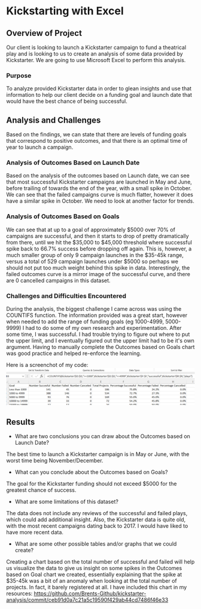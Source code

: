 # Kickstarting with Excel

## Overview of Project
Our client is looking to launch a Kickstarter campaign to fund a theatrical play and is looking to us to create an analysis of some data provided by Kickstarter.  We are going to use Microsoft Excel to perform this analysis.
### Purpose
To analyze provided Kickstarter data in order to glean insights and use that information to help our client decide on a funding goal and launch date that would have the best chance of being successful. 
## Analysis and Challenges
Based on the findings, we can state that there are levels of funding goals that correspond to positive outcomes, and that there is an optimal time of year to launch a campaign.  
### Analysis of Outcomes Based on Launch Date
Based on the analysis of the outcomes based on Launch date, we can see that most successful Kickstarter campaigns are launched in May and June, before trailing of towards the end of the year, with a small spike in October.  We can see that the failed campaigns curve is much flatter, however it does have a similar spike in October.  We need to look at another factor for trends.
### Analysis of Outcomes Based on Goals
We can see that at up to a goal of approximately $5000 over 70% of campaigns are successful, and then it starts to drop of pretty dramatically from there, until we hit the $35,000 to $45,000 threshold where successful spike back to 66.7% success before dropping off again.  This is, however, a much smaller group of only 9 campaign launches in the $35-45k range, versus a total of 529 campaign launches under $5000 so perhaps we should not put too much weight behind this spike in data.  Interestingly, the failed outcomes curve is a mirror image of the successful curve, and there are 0 cancelled campaigns in this dataset.
### Challenges and Difficulties Encountered
During the analysis, the biggest challenge I came across was using the COUNTIFS function.  The information provided was a great start, however when needed to add the range of funding goals (eg 1000-4999, 5000-9999) I had to do some of my own research and experimentation.  After some time, I was successful.  I had trouble trying to figure out where to put the upper limit, and I eventually figured out the upper limit had to be it's own argument.  Having to manually complete the Outcomes based on Goals chart was good practice and helped re-enforce the learning. 

Here is a screenchot of my code:
![This is an image](https://github.com/Brents-Github/kickstarter-analysis/blob/main/Countifs_screen_shot.png)

## Results

- What are two conclusions you can draw about the Outcomes based on Launch Date?

The best time to launch a Kickstarter campaign is in May or June, with the worst time being November/December.

- What can you conclude about the Outcomes based on Goals?

The goal for the Kickstarter funding should not exceed $5000 for the greatest chance of success.

- What are some limitations of this dataset?

The data does not include any reviews of the successful and failed plays, which could add additional insight.  Also, the Kickstarter data is quite old, with the most recent campaigns dating back to 2017.  I would have liked to have more recent data.

- What are some other possible tables and/or graphs that we could create?

Creating a chart based on the total number of successful and failed will help us visualize the data to give us insight on some spikes in the Outcomes based on Goal chart we created, essentially explaining that the spike at $35-45k was a bit of an anomaly when looking at the total number of projects.  In fact, it barely registered at all.  I have included this chart in my resources: https://github.com/Brents-Github/kickstarter-analysis/commit/ceb91d0a7c21a5c19590f429ab44cd7486f46e33
